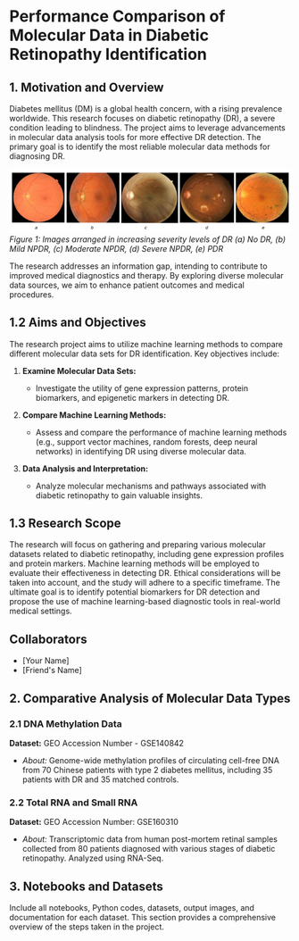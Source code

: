 # Performance Comparison of Molecular Data in Diabetic Retinopathy Identification

## 1. Motivation and Overview

Diabetes mellitus (DM) is a global health concern, with a rising prevalence worldwide. This research focuses on diabetic retinopathy (DR), a severe condition leading to blindness. The project aims to leverage advancements in molecular data analysis tools for more effective DR detection. The primary goal is to identify the most reliable molecular data methods for diagnosing DR.

![DR Severity Levels](includes/Picture1.png)
_Figure 1: Images arranged in increasing severity levels of DR (a) No DR, (b) Mild NPDR, (c) Moderate NPDR, (d) Severe NPDR, (e) PDR_

The research addresses an information gap, intending to contribute to improved medical diagnostics and therapy. By exploring diverse molecular data sources, we aim to enhance patient outcomes and medical procedures.

## 1.2 Aims and Objectives

The research project aims to utilize machine learning methods to compare different molecular data sets for DR identification. Key objectives include:

1. **Examine Molecular Data Sets:**

   - Investigate the utility of gene expression patterns, protein biomarkers, and epigenetic markers in detecting DR.

2. **Compare Machine Learning Methods:**

   - Assess and compare the performance of machine learning methods (e.g., support vector machines, random forests, deep neural networks) in identifying DR using diverse molecular data.

3. **Data Analysis and Interpretation:**
   - Analyze molecular mechanisms and pathways associated with diabetic retinopathy to gain valuable insights.

## 1.3 Research Scope

The research will focus on gathering and preparing various molecular datasets related to diabetic retinopathy, including gene expression profiles and protein markers. Machine learning methods will be employed to evaluate their effectiveness in detecting DR. Ethical considerations will be taken into account, and the study will adhere to a specific timeframe. The ultimate goal is to identify potential biomarkers for DR detection and propose the use of machine learning-based diagnostic tools in real-world medical settings.

## Collaborators

- [Your Name]
- [Friend's Name]

## 2. Comparative Analysis of Molecular Data Types

### 2.1 DNA Methylation Data

**Dataset:** GEO Accession Number - GSE140842

- _About:_ Genome-wide methylation profiles of circulating cell-free DNA from 70 Chinese patients with type 2 diabetes mellitus, including 35 patients with DR and 35 matched controls.

### 2.2 Total RNA and Small RNA

**Dataset:** GEO Accession Number: GSE160310

- _About:_ Transcriptomic data from human post-mortem retinal samples collected from 80 patients diagnosed with various stages of diabetic retinopathy. Analyzed using RNA-Seq.

## 3. Notebooks and Datasets

Include all notebooks, Python codes, datasets, output images, and documentation for each dataset. This section provides a comprehensive overview of the steps taken in the project.
